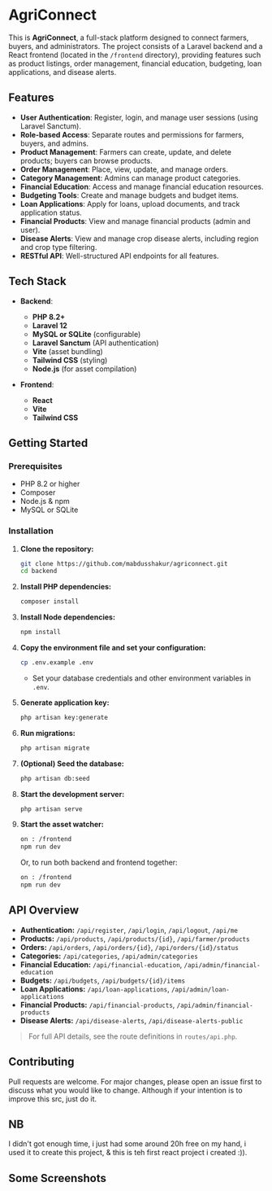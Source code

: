 # AgriConnect

This is **AgriConnect**, a full-stack platform designed to connect farmers, buyers, and administrators. The project consists of a Laravel backend and a React frontend (located in the `/frontend` directory), providing features such as product listings, order management, financial education, budgeting, loan applications, and disease alerts.

## Features

- **User Authentication**: Register, login, and manage user sessions (using Laravel Sanctum).
- **Role-based Access**: Separate routes and permissions for farmers, buyers, and admins.
- **Product Management**: Farmers can create, update, and delete products; buyers can browse products.
- **Order Management**: Place, view, update, and manage orders.
- **Category Management**: Admins can manage product categories.
- **Financial Education**: Access and manage financial education resources.
- **Budgeting Tools**: Create and manage budgets and budget items.
- **Loan Applications**: Apply for loans, upload documents, and track application status.
- **Financial Products**: View and manage financial products (admin and user).
- **Disease Alerts**: View and manage crop disease alerts, including region and crop type filtering.
- **RESTful API**: Well-structured API endpoints for all features.

## Tech Stack

- **Backend**:
  - **PHP 8.2+**
  - **Laravel 12**
  - **MySQL or SQLite** (configurable)
  - **Laravel Sanctum** (API authentication)
  - **Vite** (asset bundling)
  - **Tailwind CSS** (styling)
  - **Node.js** (for asset compilation)

- **Frontend**:
  - **React**
  - **Vite**
  - **Tailwind CSS**

## Getting Started

### Prerequisites

- PHP 8.2 or higher
- Composer
- Node.js & npm
- MySQL or SQLite

### Installation

1. **Clone the repository:**
   ```bash
   git clone https://github.com/mabdusshakur/agriconnect.git
   cd backend
   ```

2. **Install PHP dependencies:**
   ```bash
   composer install
   ```

3. **Install Node dependencies:**
   ```bash
   npm install
   ```

4. **Copy the environment file and set your configuration:**
   ```bash
   cp .env.example .env
   ```
   - Set your database credentials and other environment variables in `.env`.

5. **Generate application key:**
   ```bash
   php artisan key:generate
   ```

6. **Run migrations:**
   ```bash
   php artisan migrate
   ```

7. **(Optional) Seed the database:**
   ```bash
   php artisan db:seed
   ```

8. **Start the development server:**
   ```bash
   php artisan serve
   ```

9. **Start the asset watcher:**
   ```bash
   on : /frontend
   npm run dev
   ```

   Or, to run both backend and frontend together:
   ```bash
   on : /frontend
   npm run dev
   ```

## API Overview

- **Authentication:** `/api/register`, `/api/login`, `/api/logout`, `/api/me`
- **Products:** `/api/products`, `/api/products/{id}`, `/api/farmer/products`
- **Orders:** `/api/orders`, `/api/orders/{id}`, `/api/orders/{id}/status`
- **Categories:** `/api/categories`, `/api/admin/categories`
- **Financial Education:** `/api/financial-education`, `/api/admin/financial-education`
- **Budgets:** `/api/budgets`, `/api/budgets/{id}/items`
- **Loan Applications:** `/api/loan-applications`, `/api/admin/loan-applications`
- **Financial Products:** `/api/financial-products`, `/api/admin/financial-products`
- **Disease Alerts:** `/api/disease-alerts`, `/api/disease-alerts-public`

> For full API details, see the route definitions in `routes/api.php`.

## Contributing

Pull requests are welcome. For major changes, please open an issue first to discuss what you would like to change. Although if your intention is to improve this src, just do it.


## NB
I didn't got enough time, i just had some around 20h free on my hand, i used it to create this project, & this is teh first react project i created :)).



## Some Screenshots
